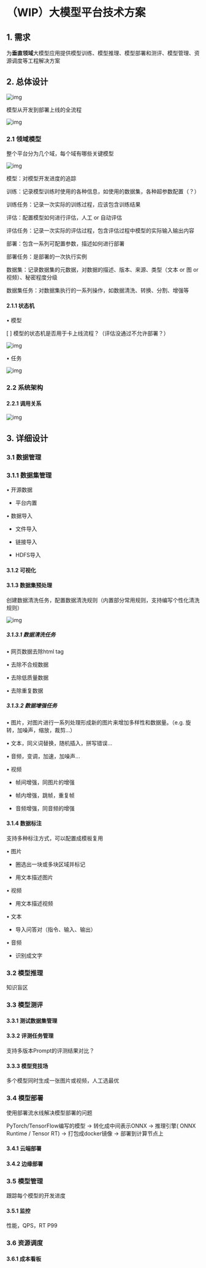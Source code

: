 # （**WIP**）大模型平台技术方案

 

## 1. 需求

为**垂直领域**大模型应用提供模型训练、模型推理、模型部署和测评、模型管理、资源调度等工程解决方案

 

## 2. 总体设计

![img](images/clip_image002.jpg)

 

模型从开发到部署上线的全流程

![img](images/clip_image004.jpg)

 

### 2.1 领域模型

  整个平台分为几个域，每个域有哪些关键模型  

![img](images/clip_image006.jpg)

 

模型：对模型开发进度的追踪

训练：记录模型训练时使用的各种信息，如使用的数据集，各种超参数配置（？）

训练任务：记录一次实际的训练过程，应该包含训练结果

评估：配置模型如何进行评估，人工 or 自动评估

评估任务：记录一次实际的评估过程，包含评估过程中模型的实际输入输出内容

部署：包含一系列可配置参数，描述如何进行部署

部署任务：是部署的一次执行实例

数据集：记录数据集的元数据，对数据的描述、版本、来源、类型（文本 or 图 or 视频）、秘密程度分级

数据集任务：对数据集执行的一系列操作，如数据清洗、转换、分割、增强等

 

#### 2.1.1 状态机

•     模型

[ ] 模型的状态机是否用于卡上线流程？（评估没通过不允许部署？）

![img](images/clip_image008.jpg)

 

•     任务

![img](images/clip_image010.jpg)

 

### 2.2 **系统架构**

#### 2.2.1 **调用关系**

![img](images/call_stack.png)

 

 

## 3. **详细设计**

### 3.1 **数据管理**

### 3.1.1 **数据集管理**

•     开源数据

- 平台内置

•     数据导入

-    文件导入

-    链接导入

-    HDFS导入

#### 3.1.2 **可视化**

 

 

#### 3.1.3 **数据集预处理**

创建数据清洗任务，配置数据清洗规则（内置部分常用规则，支持编写个性化清洗规则）

![img](images/clip_image014.jpg)

 

##### 3.1.3.1 **数据清洗任务**

•     网页数据去除html tag

•     去除不合规数据

•     去除低质量数据

•     去除重复数据

 

##### 3.1.3.2 **数据增强任务**

•     图片，对图片进行一系列处理形成新的图片来增加多样性和数据量。（e.g. 旋转，加噪声，缩放，裁剪...）

•     文本，同义词替换，随机插入，拼写错误...

•     音频，变调，加速，加噪声...

•     视频

-    帧间增强，同图片的增强

-    帧内增强，跳帧，重复帧

-    音频增强，同音频的增强

 

#### 3.1.4 **数据标注**

支持多种标注方式，可以配置成模板复用

•     图片

-    圈选出一块或多块区域并标记

-    用文本描述图片

•     视频

-    用文本描述视频

•     文本

-    导入问答对（指令、输入、输出）

•     音频

-    识别成文字

 

### 3.2 **模型推理**

知识盲区

 

### 3.3 **模型测评**

#### 3.3.1 **测试数据集管理**

#### 3.3.2 **评测任务管理**

支持多版本Prompt的评测结果对比？

 

#### 3.3.3 **模型竞技场**

多个模型同时生成一张图片或视频，人工选最优

 

### 3.4 **模型部署**

使用部署流水线解决模型部署的问题

PyTorch/TensorFlow编写的模型 -> 转化成中间表示ONNX -> 推理引擎( ONNX Runtime / Tensor RT) -> 打包成docker镜像 -> 部署到计算节点上

#### 3.4.1 **云端部署**

#### 3.4.2 **边缘部署**

 

### 3.5 **模型管理**

跟踪每个模型的开发进度

 

#### 3.5.1 **监控**

性能，QPS，RT P99

 

### 3.6 **资源调度**

#### 3.6.1 **成本看板**

 

 